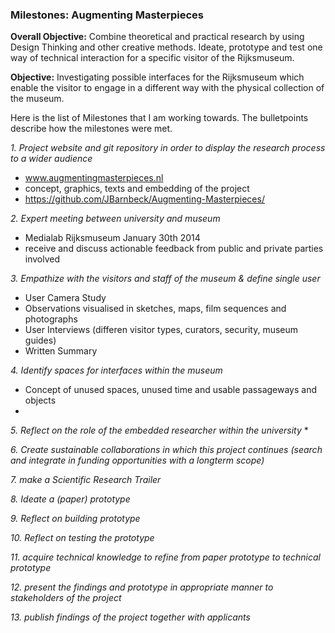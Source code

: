 ### Milestones: Augmenting Masterpieces

**Overall Objective:** Combine theoretical and practical research by using Design Thinking and other creative methods. Ideate, prototype and test one way of technical interaction for a specific visitor of the Rijksmuseum.
 
**Objective:** Investigating possible interfaces for the Rijksmuseum which enable the visitor to engage in a different way with the physical collection of the museum.

Here is the list of Milestones that I am working towards. The bulletpoints describe how the milestones were met.

*1. Project website and git repository in order to display the research process to a wider audience*
  * www.augmentingmasterpieces.nl
  * concept, graphics, texts and embedding of the project
  * https://github.com/JBarnbeck/Augmenting-Masterpieces/

*2. Expert meeting between university and museum*
  * Medialab Rijksmuseum January 30th 2014 
  * receive and discuss actionable feedback from public and private parties involved

*3. Empathize with the visitors and staff of the museum & define single user*
  * User Camera Study
  * Observations visualised in sketches, maps, film sequences and photographs
  * User Interviews (differen visitor types, curators, security, museum guides)
  * Written Summary

*4. Identify spaces for interfaces within the museum*
  * Concept of unused spaces, unused time and usable passageways and objects
  * 
*5. Reflect on the role of the embedded researcher within the university*
  * 

*6. Create sustainable collaborations in which this project continues (search and integrate in funding opportunities with a longterm scope)*

*7. make a Scientific Research Trailer*

*8. Ideate a (paper) prototype*

*9. Reflect on building prototype*

*10. Reflect on testing the prototype*

*11. acquire technical knowledge to refine from paper prototype to technical prototype*

*12. present the findings and prototype in appropriate manner to stakeholders of the project*

*13. publish findings of the project together with applicants*
